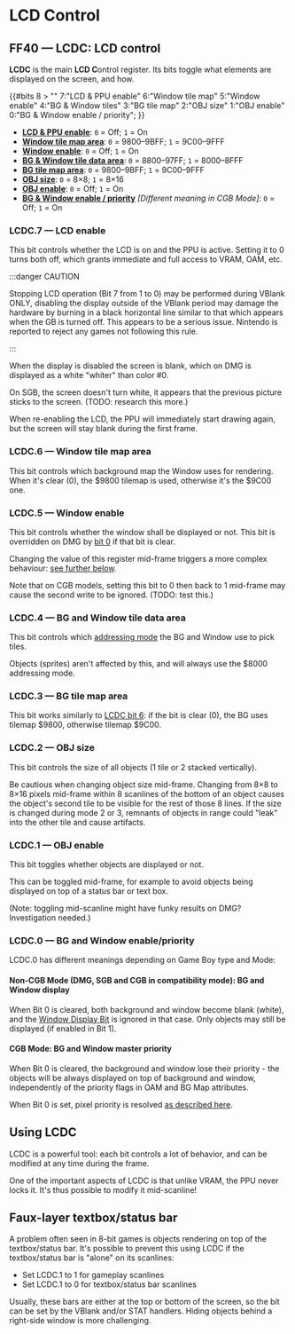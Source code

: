 # LCD Control

## FF40 — LCDC: LCD control

**LCDC** is the main **LCD C**ontrol register. Its bits toggle what
elements are displayed on the screen, and how.

{{#bits 8 >
  ""  7:"LCD & PPU enable" 6:"Window tile map" 5:"Window enable" 4:"BG & Window tiles"
      3:"BG tile map" 2:"OBJ size" 1:"OBJ enable" 0:"BG & Window enable / priority";
}}

- **[LCD & PPU enable](<#LCDC.7 — LCD enable>)**: `0` = Off; `1` = On
- **[Window tile map area](<#LCDC.6 — Window tile map area>)**: `0` = 9800–9BFF; `1` = 9C00–9FFF
- **[Window enable](<#LCDC.5 — Window enable>)**: `0` = Off; `1` = On
- **[BG & Window tile data area](<#LCDC.4 — BG and Window tile data area>)**: `0` = 8800–97FF; `1` = 8000–8FFF
- **[BG tile map area](<#LCDC.3 — BG tile map area>)**: `0` = 9800–9BFF; `1` = 9C00–9FFF
- **[OBJ size](<#LCDC.2 — OBJ size>)**: `0` = 8×8; `1` = 8×16
- **[OBJ enable](<#LCDC.1 — OBJ enable>)**: `0` = Off; `1` = On
- **[BG & Window enable / priority](<#LCDC.0 — BG and Window enable/priority>)** *\[Different meaning in CGB Mode\]*: `0` = Off; `1` = On

### LCDC.7 — LCD enable

This bit controls whether the LCD is on and the PPU is active. Setting
it to 0 turns both off, which grants immediate and full access to VRAM,
OAM, etc.

:::danger CAUTION

Stopping LCD operation (Bit 7 from 1 to 0) may be performed
during VBlank ONLY, disabling the display outside
of the VBlank period may damage the hardware by burning in a black
horizontal line similar to that which appears when the GB is turned off.
This appears to be a serious issue. Nintendo is reported to reject any
games not following this rule.

:::

When the display is disabled the screen is blank, which on DMG is
displayed as a white "whiter" than color \#0.

On SGB, the screen doesn't turn white, it appears that the previous
picture sticks to the screen. (TODO: research this more.)

When re-enabling the LCD, the PPU will immediately start drawing again,
but the screen will stay blank during the first frame.

### LCDC.6 — Window tile map area

This bit controls which background map the Window uses for rendering.
When it's clear (0), the \$9800 tilemap is used, otherwise it's the \$9C00
one.

### LCDC.5 — Window enable

This bit controls whether the window shall be displayed or not.
This bit is overridden on DMG by [bit 0](<#LCDC.0 — BG and Window enable/priority>)
if that bit is clear.

Changing the value of this register mid-frame triggers a more complex behaviour:
[see further below](<#FF4A–FF4B — WY, WX: Window Y position, X position plus 7>).

Note that on CGB models, setting this bit to 0 then back to 1 mid-frame
may cause the second write to be ignored. (TODO: test this.)

### LCDC.4 — BG and Window tile data area

This bit controls which [addressing
mode](<#VRAM Tile Data>) the BG and Window use to
pick tiles.

Objects (sprites) aren't affected by this, and will always use the \$8000 addressing mode.

### LCDC.3 — BG tile map area

This bit works similarly to [LCDC bit 6](<#LCDC.6 — Window tile map area>):
if the bit is clear (0), the BG uses tilemap $9800, otherwise tilemap $9C00.

### LCDC.2 — OBJ size

This bit controls the size of all objects (1 tile or 2 stacked vertically).

Be cautious when changing object size mid-frame.
Changing from 8×8 to 8×16 pixels mid-frame within 8 scanlines of the bottom of an object
causes the object's second tile to be visible for the rest of those 8 lines.
If the size is changed during mode 2 or 3,
remnants of objects in range could "leak" into the other tile and
cause artifacts.

### LCDC.1 — OBJ enable

This bit toggles whether objects are displayed or not.

This can be toggled mid-frame, for example to avoid objects being
displayed on top of a status bar or text box.

(Note: toggling mid-scanline might have funky results on DMG?
Investigation needed.)

### LCDC.0 — BG and Window enable/priority

LCDC.0 has different meanings depending on Game Boy type and Mode:

#### Non-CGB Mode (DMG, SGB and CGB in compatibility mode): BG and Window display

When Bit 0 is cleared, both background and window become blank (white),
and the [Window Display Bit](<#LCDC.5 — Window enable>)
is ignored in that case. Only objects may still be displayed (if enabled
in Bit 1).

#### CGB Mode: BG and Window master priority

When Bit 0 is cleared, the background and window lose their priority -
the objects will be always displayed on top of background and window,
independently of the priority flags in OAM and BG Map attributes.

When Bit 0 is set, pixel priority is resolved [as described here](<#BG-to-OBJ Priority in CGB Mode>).

## Using LCDC

LCDC is a powerful tool: each bit controls a lot of behavior, and can be
modified at any time during the frame.

One of the important aspects of LCDC is that unlike VRAM, the PPU never
locks it. It's thus possible to modify it mid-scanline!

## Faux-layer textbox/status bar

A problem often seen in 8-bit games is objects rendering on top
of the textbox/status bar. It's possible to prevent this using LCDC if
the textbox/status bar is "alone" on its scanlines:

- Set LCDC.1 to 1 for gameplay scanlines
- Set LCDC.1 to 0 for textbox/status bar scanlines

Usually, these bars are either at the top or bottom of the screen, so
the bit can be set by the VBlank and/or STAT handlers.
Hiding objects behind a right-side window is more challenging.
